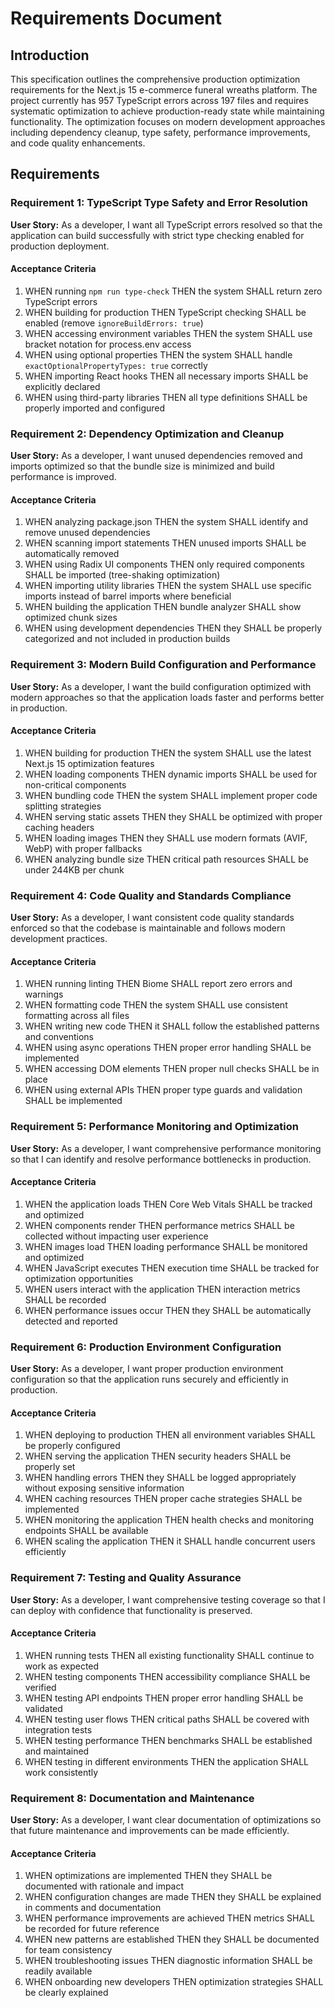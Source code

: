 # Requirements Document

## Introduction

This specification outlines the comprehensive production optimization requirements for the Next.js 15 e-commerce funeral wreaths platform. The project currently has 957 TypeScript errors across 197 files and requires systematic optimization to achieve production-ready state while maintaining functionality. The optimization focuses on modern development approaches including dependency cleanup, type safety, performance improvements, and code quality enhancements.

## Requirements

### Requirement 1: TypeScript Type Safety and Error Resolution

**User Story:** As a developer, I want all TypeScript errors resolved so that the application can build successfully with strict type checking enabled for production deployment.

#### Acceptance Criteria

1. WHEN running `npm run type-check` THEN the system SHALL return zero TypeScript errors
2. WHEN building for production THEN TypeScript checking SHALL be enabled (remove `ignoreBuildErrors: true`)
3. WHEN accessing environment variables THEN the system SHALL use bracket notation for process.env access
4. WHEN using optional properties THEN the system SHALL handle `exactOptionalPropertyTypes: true` correctly
5. WHEN importing React hooks THEN all necessary imports SHALL be explicitly declared
6. WHEN using third-party libraries THEN all type definitions SHALL be properly imported and configured

### Requirement 2: Dependency Optimization and Cleanup

**User Story:** As a developer, I want unused dependencies removed and imports optimized so that the bundle size is minimized and build performance is improved.

#### Acceptance Criteria

1. WHEN analyzing package.json THEN the system SHALL identify and remove unused dependencies
2. WHEN scanning import statements THEN unused imports SHALL be automatically removed
3. WHEN using Radix UI components THEN only required components SHALL be imported (tree-shaking optimization)
4. WHEN importing utility libraries THEN the system SHALL use specific imports instead of barrel imports where beneficial
5. WHEN building the application THEN bundle analyzer SHALL show optimized chunk sizes
6. WHEN using development dependencies THEN they SHALL be properly categorized and not included in production builds

### Requirement 3: Modern Build Configuration and Performance

**User Story:** As a developer, I want the build configuration optimized with modern approaches so that the application loads faster and performs better in production.

#### Acceptance Criteria

1. WHEN building for production THEN the system SHALL use the latest Next.js 15 optimization features
2. WHEN loading components THEN dynamic imports SHALL be used for non-critical components
3. WHEN bundling code THEN the system SHALL implement proper code splitting strategies
4. WHEN serving static assets THEN they SHALL be optimized with proper caching headers
5. WHEN loading images THEN they SHALL use modern formats (AVIF, WebP) with proper fallbacks
6. WHEN analyzing bundle size THEN critical path resources SHALL be under 244KB per chunk

### Requirement 4: Code Quality and Standards Compliance

**User Story:** As a developer, I want consistent code quality standards enforced so that the codebase is maintainable and follows modern development practices.

#### Acceptance Criteria

1. WHEN running linting THEN Biome SHALL report zero errors and warnings
2. WHEN formatting code THEN the system SHALL use consistent formatting across all files
3. WHEN writing new code THEN it SHALL follow the established patterns and conventions
4. WHEN using async operations THEN proper error handling SHALL be implemented
5. WHEN accessing DOM elements THEN proper null checks SHALL be in place
6. WHEN using external APIs THEN proper type guards and validation SHALL be implemented

### Requirement 5: Performance Monitoring and Optimization

**User Story:** As a developer, I want comprehensive performance monitoring so that I can identify and resolve performance bottlenecks in production.

#### Acceptance Criteria

1. WHEN the application loads THEN Core Web Vitals SHALL be tracked and optimized
2. WHEN components render THEN performance metrics SHALL be collected without impacting user experience
3. WHEN images load THEN loading performance SHALL be monitored and optimized
4. WHEN JavaScript executes THEN execution time SHALL be tracked for optimization opportunities
5. WHEN users interact with the application THEN interaction metrics SHALL be recorded
6. WHEN performance issues occur THEN they SHALL be automatically detected and reported

### Requirement 6: Production Environment Configuration

**User Story:** As a developer, I want proper production environment configuration so that the application runs securely and efficiently in production.

#### Acceptance Criteria

1. WHEN deploying to production THEN all environment variables SHALL be properly configured
2. WHEN serving the application THEN security headers SHALL be properly set
3. WHEN handling errors THEN they SHALL be logged appropriately without exposing sensitive information
4. WHEN caching resources THEN proper cache strategies SHALL be implemented
5. WHEN monitoring the application THEN health checks and monitoring endpoints SHALL be available
6. WHEN scaling the application THEN it SHALL handle concurrent users efficiently

### Requirement 7: Testing and Quality Assurance

**User Story:** As a developer, I want comprehensive testing coverage so that I can deploy with confidence that functionality is preserved.

#### Acceptance Criteria

1. WHEN running tests THEN all existing functionality SHALL continue to work as expected
2. WHEN testing components THEN accessibility compliance SHALL be verified
3. WHEN testing API endpoints THEN proper error handling SHALL be validated
4. WHEN testing user flows THEN critical paths SHALL be covered with integration tests
5. WHEN testing performance THEN benchmarks SHALL be established and maintained
6. WHEN testing in different environments THEN the application SHALL work consistently

### Requirement 8: Documentation and Maintenance

**User Story:** As a developer, I want clear documentation of optimizations so that future maintenance and improvements can be made efficiently.

#### Acceptance Criteria

1. WHEN optimizations are implemented THEN they SHALL be documented with rationale and impact
2. WHEN configuration changes are made THEN they SHALL be explained in comments and documentation
3. WHEN performance improvements are achieved THEN metrics SHALL be recorded for future reference
4. WHEN new patterns are established THEN they SHALL be documented for team consistency
5. WHEN troubleshooting issues THEN diagnostic information SHALL be readily available
6. WHEN onboarding new developers THEN optimization strategies SHALL be clearly explained
